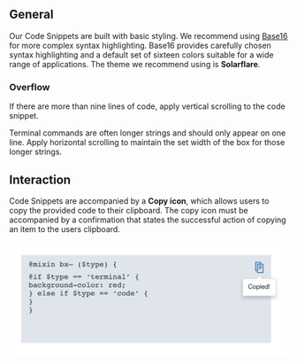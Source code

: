 ## General

Our Code Snippets are built with basic styling. We recommend using [Base16](https://chriskempson.github.io/base16/) for more complex syntax highlighting. Base16 provides carefully chosen syntax highlighting and a default set of sixteen colors suitable for a wide range of applications. The theme we recommend using is **Solarflare**.

### Overflow

If there are more than nine lines of code, apply vertical scrolling to the code snippet.

Terminal commands are often longer strings and should only appear on one line. Apply horizontal scrolling to maintain the set width of the box for those longer strings.

## Interaction

Code Snippets are accompanied by a **Copy icon**, which allows users to copy the provided code to their clipboard. The copy icon must be accompanied by a confirmation that states the successful action of copying an item to the users clipboard.

![code snippet example](images/code-snippet-usage-1.png)
